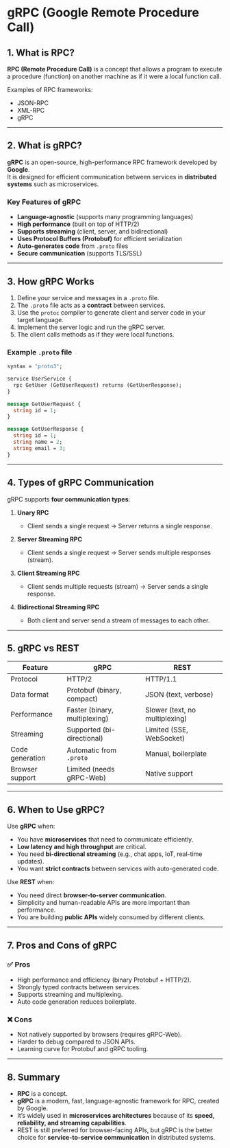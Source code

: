 # gRPC (Google Remote Procedure Call)

## 1. What is RPC?
**RPC (Remote Procedure Call)** is a concept that allows a program to execute a procedure (function) on another machine as if it were a local function call.

Examples of RPC frameworks:
- JSON-RPC
- XML-RPC
- gRPC

---

## 2. What is gRPC?
**gRPC** is an open-source, high-performance RPC framework developed by **Google**.  
It is designed for efficient communication between services in **distributed systems** such as microservices.

### Key Features of gRPC
- **Language-agnostic** (supports many programming languages)
- **High performance** (built on top of HTTP/2)
- **Supports streaming** (client, server, and bidirectional)
- **Uses Protocol Buffers (Protobuf)** for efficient serialization
- **Auto-generates code** from `.proto` files
- **Secure communication** (supports TLS/SSL)

---

## 3. How gRPC Works
1. Define your service and messages in a `.proto` file.
2. The `.proto` file acts as a **contract** between services.
3. Use the `protoc` compiler to generate client and server code in your target language.
4. Implement the server logic and run the gRPC server.
5. The client calls methods as if they were local functions.

### Example `.proto` file
```proto
syntax = "proto3";

service UserService {
  rpc GetUser (GetUserRequest) returns (GetUserResponse);
}

message GetUserRequest {
  string id = 1;
}

message GetUserResponse {
  string id = 1;
  string name = 2;
  string email = 3;
}
```

---

## 4. Types of gRPC Communication
gRPC supports **four communication types**:

1. **Unary RPC**
   - Client sends a single request → Server returns a single response.

2. **Server Streaming RPC**
   - Client sends a single request → Server sends multiple responses (stream).

3. **Client Streaming RPC**
   - Client sends multiple requests (stream) → Server sends a single response.

4. **Bidirectional Streaming RPC**
   - Both client and server send a stream of messages to each other.

---

## 5. gRPC vs REST
| Feature              | gRPC                              | REST                    |
|-----------------------|-----------------------------------|-------------------------|
| Protocol              | HTTP/2                           | HTTP/1.1                |
| Data format           | Protobuf (binary, compact)       | JSON (text, verbose)    |
| Performance           | Faster (binary, multiplexing)    | Slower (text, no multiplexing) |
| Streaming             | Supported (bi-directional)       | Limited (SSE, WebSocket) |
| Code generation       | Automatic from `.proto`          | Manual, boilerplate     |
| Browser support       | Limited (needs gRPC-Web)         | Native support          |

---

## 6. When to Use gRPC?
Use **gRPC** when:
- You have **microservices** that need to communicate efficiently.
- **Low latency and high throughput** are critical.
- You need **bi-directional streaming** (e.g., chat apps, IoT, real-time updates).
- You want **strict contracts** between services with auto-generated code.

Use **REST** when:
- You need direct **browser-to-server communication**.
- Simplicity and human-readable APIs are more important than performance.
- You are building **public APIs** widely consumed by different clients.

---

## 7. Pros and Cons of gRPC

### ✅ Pros
- High performance and efficiency (binary Protobuf + HTTP/2).
- Strongly typed contracts between services.
- Supports streaming and multiplexing.
- Auto code generation reduces boilerplate.

### ❌ Cons
- Not natively supported by browsers (requires gRPC-Web).
- Harder to debug compared to JSON APIs.
- Learning curve for Protobuf and gRPC tooling.

---

## 8. Summary
- **RPC** is a concept.  
- **gRPC** is a modern, fast, language-agnostic framework for RPC, created by Google.  
- It’s widely used in **microservices architectures** because of its **speed, reliability, and streaming capabilities**.  
- REST is still preferred for browser-facing APIs, but gRPC is the better choice for **service-to-service communication** in distributed systems.
